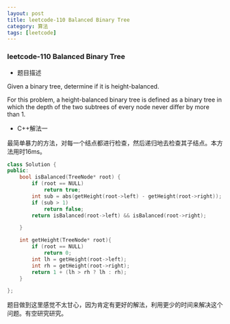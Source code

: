 ```yaml
---
layout: post
title: leetcode-110 Balanced Binary Tree
category: 算法
tags: [leetcode]
---
```


### leetcode-110 Balanced Binary Tree ###

* 题目描述

Given a binary tree, determine if it is height-balanced.

For this problem, a height-balanced binary tree is defined as a binary tree in which the depth of the two subtrees of every node never differ by more than 1.

* C++解法一

最简单暴力的方法，对每一个结点都进行检查，然后递归地去检查其子结点。本方法用时16ms。

```cpp
class Solution {
public:
	bool isBalanced(TreeNode* root) {
		if (root == NULL)
			return true;
		int sub = abs(getHeight(root->left) - getHeight(root->right));
		if (sub > 1)
			return false;
		return isBalanced(root->left) && isBalanced(root->right);

	}

	int getHeight(TreeNode* root){
		if (root == NULL)
			return 0;
		int lh = getHeight(root->left);
		int rh = getHeight(root->right);
		return 1 + (lh > rh ? lh : rh);
	}

};
```

题目做到这里感觉不太甘心，因为肯定有更好的解法，利用更少的时间来解决这个问题。有空研究研究。
